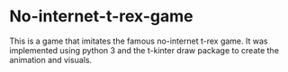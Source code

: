 # No-internet-t-rex-game

This is a game that imitates the famous no-internet t-rex game. It was implemented using python 3 and the t-kinter draw package to create the animation and visuals.
